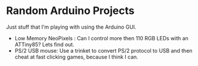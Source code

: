 # Random Arduino Projects
Just stuff that I'm playing with using the Arduino GUI.

 - Low Memory NeoPixels : Can I control more then 110 RGB LEDs with an ATTiny85? Lets find out.
 - PS/2 USB mouse: Use a trinket to convert PS/2 protocol to USB and then cheat at fast clicking games, because I think I can.
